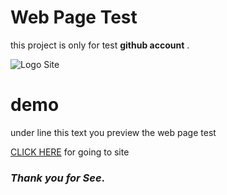 # Web Page Test
this project is only for test **github account** .



![Logo Site](https://sobhanhassani-u.github.io/web-page-test/risposive/img/Vertical_Aerospace_Logo.png)

# demo 
under line this text you preview the web page test

[CLICK HERE](https://sobhanhassani-u.github.io/web-page-test/) for going to site


### *Thank you for See*.
